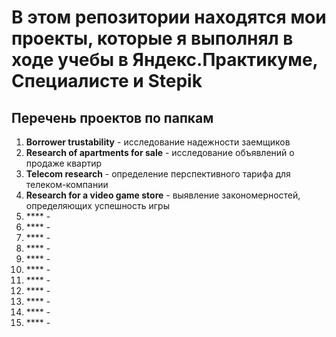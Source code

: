 # В этом репозитории находятся мои проекты, которые я выполнял в ходе учебы в Яндекс.Практикуме, Специалисте и Stepik

## Перечень проектов по папкам
1. **Borrower trustability** - исследование надежности заемщиков
2. **Research of apartments for sale** - исследование объявлений о продаже квартир
3. **Telecom research** - определение перспективного тарифа для телеком-компании
4. **Research for a video game store** - выявление закономерностей, определяющих успешность игры
5. **** - 
6. **** - 
7. **** - 
8. **** - 
9. **** - 
10. **** - 
11. **** - 
12. **** - 
13. **** - 
14. **** - 
15. **** - 

